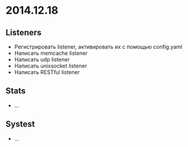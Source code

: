 # 2014.12.18
## Listeners
* Регистрировать listener, активировать их с помощью config.yaml
* Написать memcache listener
* Написать udp listener
* Написать unixsocket listener
* Написать RESTful listener


## Stats 
* …


## Systest
* … 